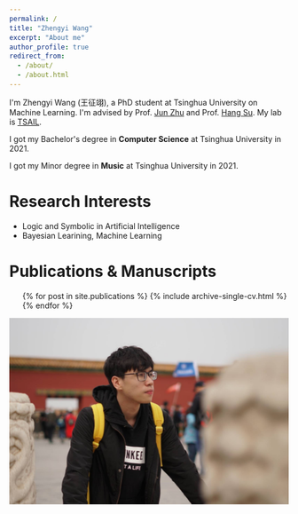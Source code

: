 ```yaml
---
permalink: /
title: "Zhengyi Wang"
excerpt: "About me"
author_profile: true
redirect_from: 
  - /about/
  - /about.html
---
```


I'm Zhengyi Wang (王征翊), a PhD student at Tsinghua University on Machine Learning. I'm advised by Prof. [Jun Zhu](https://ml.cs.tsinghua.edu.cn/~jun/index.shtml) and Prof. [Hang Su](https://www.suhangss.me/). My lab is [TSAIL](https://ml.cs.tsinghua.edu.cn/).

I got my Bachelor's degree in **Computer Science** at Tsinghua University in 2021.

I got my Minor degree in **Music** at Tsinghua University in 2021.

Research Interests
======
* Logic and Symbolic in Artificial Intelligence
* Bayesian Learining, Machine Learning

Publications & Manuscripts
======
  <ul>{% for post in site.publications %}
    {% include archive-single-cv.html %}
  {% endfor %}</ul>

![profile](/images/profile-large.jpg)
